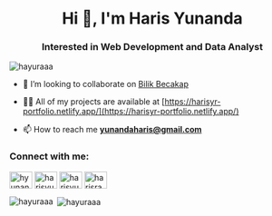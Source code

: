 <h1 align="center">Hi 👋, I'm Haris Yunanda</h1>
<h3 align="center">Interested in Web Development and Data Analyst</h3>

<p align="left"> <img src="https://komarev.com/ghpvc/?username=hayuraaa&label=Profile%20views&color=0e75b6&style=flat" alt="hayuraaa" /> </p>

- 👯 I’m looking to collaborate on [Bilik Becakap](https://bilikbercakap.com/)

- 👨‍💻 All of my projects are available at [https://harisyr-portfolio.netlify.app/](https://harisyr-portfolio.netlify.app/)

- 📫 How to reach me **yunandaharis@gmail.com**

<h3 align="left">Connect with me:</h3>
<p align="left">
<a href="https://twitter.com/hyunanda20" target="blank"><img align="center" src="https://raw.githubusercontent.com/rahuldkjain/github-profile-readme-generator/master/src/images/icons/Social/twitter.svg" alt="hyunanda20" height="30" width="40" /></a>
<a href="https://linkedin.com/in/harisyunanda20" target="blank"><img align="center" src="https://raw.githubusercontent.com/rahuldkjain/github-profile-readme-generator/master/src/images/icons/Social/linked-in-alt.svg" alt="harisyunanda20" height="30" width="40" /></a>
<a href="https://fb.com/harisyunanda" target="blank"><img align="center" src="https://raw.githubusercontent.com/rahuldkjain/github-profile-readme-generator/master/src/images/icons/Social/facebook.svg" alt="harisyunanda" height="30" width="40" /></a>
<a href="https://instagram.com/harisrangkuti_" target="blank"><img align="center" src="https://raw.githubusercontent.com/rahuldkjain/github-profile-readme-generator/master/src/images/icons/Social/instagram.svg" alt="harisrangkuti_" height="30" width="40" /></a>
</p>

<p><img align="left" src="https://github-readme-stats.vercel.app/api/top-langs?username=hayuraaa&show_icons=true&locale=en&layout=compact" alt="hayuraaa" /></p>

<p>&nbsp;<img align="center" src="https://github-readme-stats.vercel.app/api?username=hayuraaa&show_icons=true&locale=en" alt="hayuraaa" /></p>
